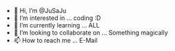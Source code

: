 - 👋 Hi, I’m @JuSaJu
- 👀 I’m interested in ... coding :D
- 🌱 I’m currently learning ... ALL
- 💞️ I’m looking to collaborate on ... Something magically 
- 📫 How to reach me ... E-Mail

<!---
JuSaJu/JuSaJu is a ✨ special ✨ repository because its `README.md` (this file) appears on your GitHub profile.
You can click the Preview link to take a look at your changes.
--->
